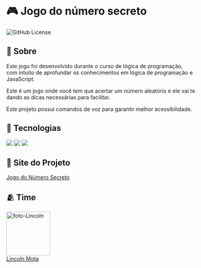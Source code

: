 <h1> 🎮 Jogo do número secreto</h1>

![GitHub License](https://img.shields.io/github/license/LincolnMota07/Jogo-do-numero-secreto)

<h2> 📜 Sobre</h2>
<p>Este jogo foi desenvolvido durante o curso de lógica de programação,<br>com intuito de aprofundar os conhecimentos em lógica de programação e JavaScript.</p>
<p>Este é um jogo onde você tem que acertar um número aleatório e ele vai te dando as dicas necessárias para facilitar.</p>
<p>Este projeto possui comandos de voz para garantir melhor acessibilidade.</p>

## 🚀 Tecnologias
<div>
  <img src="https://img.shields.io/badge/HTML-239120?style=for-the-badge&logo=html5&logoColor=white">
  <img src="https://img.shields.io/badge/CSS-239120?&style=for-the-badge&logo=css3&logoColor=white">
  <img src="https://img.shields.io/badge/JavaScript-F7DF1E?style=for-the-badge&logo=javascript&logoColor=black">
</div>

## 🔗 Site do Projeto
<a href="https://jogo-do-numero-secreto-virid.vercel.app/" target="_blank">Jogo do Número Secreto</a>

## 🫂 Time
<img src="https://avatars.githubusercontent.com/u/116844681?v=4" alt="foto-Lincoln" width=115><br><a href="https://github.com/LincolnMota07" target="_blank">Lincoln Mota</a>
